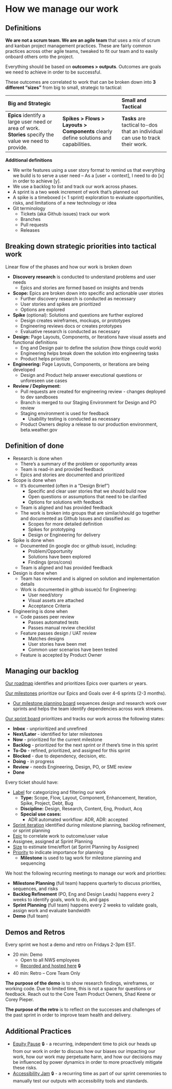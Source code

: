# How we manage our work

## Definitions
**We are not a scrum team. We are an agile team** that uses a mix of scrum and kanban project management practices. These are fairly common practices across other agile teams, tweaked to fit our team and to easily onboard others onto the project. 

Everything should be based on **outcomes > outputs**. Outcomes are goals we need to achieve in order to be successful.

These outcomes are correlated to work that can be broken down into **3 different “sizes”** from big to small, strategic to tactical:

| Big and Strategic | | Small and Tactical |
| :----------- | :-------------| :-------------|
| **Epics** identify a large user need or area of work. **Stories** specify the value we need to provide. | **Spikes > Flows > Layouts > Components** clearly define solutions and capabilities. | **Tasks** are tactical to-dos that an individual can use to track their work. |

**Additional definitions**
- We write features using a user story format to remind us that everything we build is to serve a user need – As a [user + context], I need to do [x] in order to achieve [y].
- We use a backlog to list and track our work across phases.
- A sprint is a two week increment of work that’s planned out
- A spike is a timeboxed (< 1 sprint) exploration to evaluate opportunities, risks, and limitations of a new technology or idea
- Git terminology
  - Tickets (aka Github issues) track our work
  - Branches
  - Pull requests
  - Releases

## Breaking down strategic priorities into tactical work

Linear flow of the phases and how our work is broken down 
- **Discovery research** is conducted to understand problems and user needs 
  - Epics and stories are formed based on insights and trends
- **Scope:** Epics are broken down into specific and actionable user stories
  - Further discovery research is conducted as necessary
  - User stories and spikes are prioritized
  - Options are explored
- **Spike** (optional): Solutions and questions are further explored
  - Design creates wireframes, mockups, or prototypes
  - Engineering reviews docs or creates prototypes
  - Evaluative research is conducted as necessary
- **Design:** Page Layouts, Components, or Iterations have visual assets and functional definitions
  - Eng and Design pair to define the solution (how things could work)
  - Engineering helps break down the solution into engineering tasks
  - Product helps prioritize
- **Engineering:** Page Layouts, Components, or Iterations are being developed
  - Design and Product help answer executional questions or unforeseen use cases
- **Review / Deployment:**
  - Pull requests are created for engineering review - changes deployed to dev sandboxes
  - Branch is merged to our Staging Environment for Design and PO review
  - Staging environment is used for feedback
    - Usability testing is conducted as necessary
  - Product Owners deploy a release to our production environment, beta.weather.gov

## Definition of done
- Research is done when
  - There’s a summary of the problem or opportunity areas
  - Team is read-in and provided feedback
  - Epics and stories are documented and prioritized
- Scope is done when
  - It’s documented (often in a “Design Brief”)
    - Specific and clear user stories that we should build now
    - Open questions or assumptions that need to be clarified
    - Options for solutions with feedback
  - Team is aligned and has provided feedback
  - The work is broken into groups that are similar/should go together and documented as Github Issues and classified as:
    - Scopes for more detailed definition
    - Spikes for prototyping
    - Design or Engineering for delivery
- Spike is done when
  - Documented (in google doc or github issue), including:
    - Problem/Opportunity
    - Solutions have been explored
    - Findings (pros/cons)
  - Team is aligned and has provided feedback
- Design is done when
  - Team has reviewed and is aligned on solution and implementation details
  - Work is documented in github issue(s) for Engineering:
    - User need/story
    - Visual assets are attached
    - Acceptance Criteria
- Engineering is done when
  - Code passes peer review
    - Passes automated tests
    - Passes manual review checklist
  - Feature passes design / UAT review
    - Matches designs
    - User stories have been met
    - Common user scenarios have been tested
  - Feature is accepted by Product Owner

## Managing our backlog

[Our roadmap](weather-gov/projects/2/views/8) identifies and prioritizes Epics over quarters or years.

[Our milestones](weather-gov/weather.gov/milestones?direction=asc&sort=title&state=open) prioritize our Epics and Goals over 4-6 sprints (2-3 months). 
- [Our milestone planning board](weather-gov/projects/2/views/18) sequences design and research work over sprints and helps the team identify dependencies across work streams.

[Our sprint board](weather-gov/projects/2/views/1) prioritizes and tracks our work across the following states:
- **Inbox** - unprioritized and unrefined
- **Next/Later** - identified for later milestones
- **Now** - prioritized for the current milestone
- **Backlog** - prioritized for the next sprint or if there’s time in this sprint
- **To-Do** - refined, prioritized, and assigned for this sprint
- **Blocked** - due to dependency, decision, etc.
- **Doing** - in progress
- **Review** - needs Engineering, Design, PO, or SME review
- **Done**

 Every ticket should have:
 - [Label](weather-gov/weather.gov/labels) for categorizing and filtering our work
   - **Type:** Scope, Flow, Layout, Component, Enhancement, Iteration, Spike, Project, Debt, Bug
   - **Discipline:** Design, Research, Content, Eng, Product, Acq
   - **Special use cases:**
     - ADR automated workflow: ADR, ADR: accepted  
- [Sprint iteration](weather-gov/projects/2/settings/fields/62668677) identified during milestone planning, backlog refinement, or sprint planning
- [Epic](weather-gov/projects/2/settings/fields/69368296) to correlate work to outcome/user value
- Assignee, assigned at Sprint Planning
- [Size](weather-gov/projects/2/settings/fields/69215158) to estimate time/effort (at Sprint Planning by Assignee)
- [Priority](weather-gov/projects/2/settings/fields/67831312) to indicate importance for planning
   - **Milestone** is used to tag work for milestone planning and sequencing
 
We host the following recurring meetings to manage our work and priorities:
- **Milestone Planning** (full team) happens quarterly to discuss priorities, sequences, and risks
- **Backlog Refinement** (PO, Eng and Design Leads) happens every 2 weeks to identify goals, work to do, and gaps
- **Sprint Planning** (full team) happens every 2 weeks to validate goals, assign work and evaluate bandwidth
- **Demo** (full team)

## Demos and Retros

Every sprint we host a demo and retro on Fridays 2-3pm EST.

- 20 min: Demo
  - Open to all NWS employees
  - [Recorded and hosted here](https://drive.google.com/drive/folders/1gHEekLUioC8xlsPgR0ARj4Jh4T6kMe0E) :lock:
- 40 min: Retro – Core Team Only

**The purpose of the demo** is to show research findings, wireframes, or working code. Due to limited time, this is not a space for questions or feedback. Reach out to the Core Team Product Owners, Shad Keene or Corey Pieper.

**The purpose of the retro** is to reflect on the successes and challenges of the past sprint in order to improve team health and delivery.

## Additional Practices

- [Equity Pause](https://docs.google.com/document/d/1cyJzf4860nL-w1lZ7YuFQE3_aeweGyWWxTwS3GogwLk/edit#heading=h.e4wxn9uwoibd) :lock: - a recurring, independent time to pick our heads up from our work in order to discuss how our biases our impacting our work, how our work may perpetuate harm, and how our decisions may be influenced by power dynamics in order to more proactively mitigate these risks.
- [Accessibility Jam](https://docs.google.com/document/d/1yOVmtAUTPzPoKP9i1pyjIhaZ3f_fDOZvjVvO3zvq2E8/edit#heading=h.ih4qwitgy8my) :lock: - a recurring time as part of our sprint ceremonies to manually test our outputs with accessibility tools and standards.
